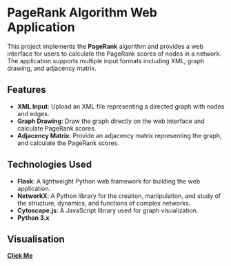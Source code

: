 # PageRank Algorithm Web Application

This project implements the **PageRank** algorithm and provides a web interface for users to calculate the PageRank scores of nodes in a network. The application supports multiple input formats including XML, graph drawing, and adjacency matrix.

## Features

- **XML Input**: Upload an XML file representing a directed graph with nodes and edges.
- **Graph Drawing**: Draw the graph directly on the web interface and calculate PageRank scores.
- **Adjacency Matrix**: Provide an adjacency matrix representing the graph, and calculate the PageRank scores.

## Technologies Used

- **Flask**: A lightweight Python web framework for building the web application.
- **NetworkX**: A Python library for the creation, manipulation, and study of the structure, dynamics, and functions of complex networks.
- **Cytoscape.js**: A JavaScript library used for graph visualization.
- **Python 3.x**

## Visualisation
<a href="https://page-rank-score-4skr.onrender.com/" target="blank">**Click Me**</a>


